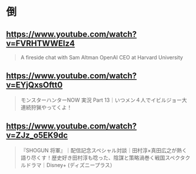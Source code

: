 # 倒

## https://www.youtube.com/watch?v=FVRHTWWEIz4

> A fireside chat with Sam Altman OpenAI CEO at Harvard University

## https://www.youtube.com/watch?v=EYjQxsOftt0

> モンスターハンターNOW 実況 Part 13｜いつメン４人でイビルジョー大連続狩猟やってくよ！

## https://www.youtube.com/watch?v=ZJz_o5EK9dc

> 『SHOGUN 将軍』｜配信記念スペシャル対談｜田村淳×真田広之が熱く語り尽くす！歴史好き田村淳も唸った、陰謀と策略渦巻く戦国スペクタクルドラマ｜Disney+ (ディズニープラス）
